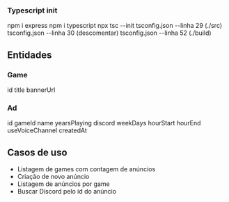 ### Typescript init
npm i express
npm i typescript
npx tsc --init
tsconfig.json --linha 29 (./src)
tsconfig.json --linha 30 (descomentar)
tsconfig.json --linha 52 (./build)

## Entidades
### Game
id
title
bannerUrl

### Ad
id
gameId
name
yearsPlaying
discord
weekDays
hourStart
hourEnd
useVoiceChannel
createdAt

## Casos de uso
- Listagem de games com contagem de anúncios
- Criação de novo anúncio
- Listagem de anúncios por game
- Buscar Discord pelo id do anúncio